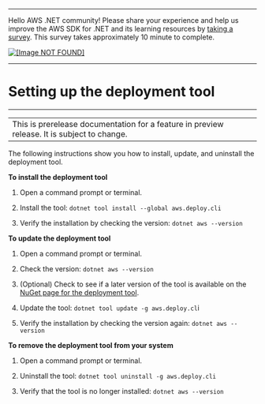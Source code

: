 --------

Hello AWS \.NET community\! Please share your experience and help us improve the AWS SDK for \.NET and its learning resources by [taking a survey](https://amazonmr.au1.qualtrics.com/jfe/form/SV_bqfQLfZ5nhFUiV0)\. This survey takes approximately 10 minute to complete\.

 [ ![\[Image NOT FOUND\]](http://docs.aws.amazon.com/sdk-for-net/latest/developer-guide/images/SurveyButton.png) ](https://amazonmr.au1.qualtrics.com/jfe/form/SV_bqfQLfZ5nhFUiV0)

--------

# Setting up the deployment tool<a name="deployment-tool-setup"></a>


****  

|  | 
| --- |
| This is prerelease documentation for a feature in preview release\. It is subject to change\. | 

The following instructions show you how to install, update, and uninstall the deployment tool\.

**To install the deployment tool**

1. Open a command prompt or terminal\.

1. Install the tool: `dotnet tool install --global aws.deploy.cli`

1. Verify the installation by checking the version: `dotnet aws --version`

**To update the deployment tool**

1. Open a command prompt or terminal\.

1. Check the version: `dotnet aws --version`

1. \(Optional\) Check to see if a later version of the tool is available on the [NuGet page for the deployment tool](https://www.nuget.org/packages/aws.deploy.cli/)\.

1. Update the tool: `dotnet tool update -g aws.deploy.cl`i

1. Verify the installation by checking the version again: `dotnet aws --version`

**To remove the deployment tool from your system**

1. Open a command prompt or terminal\.

1. Uninstall the tool: `dotnet tool uninstall -g aws.deploy.cli`

1. Verify that the tool is no longer installed: `dotnet aws --version`